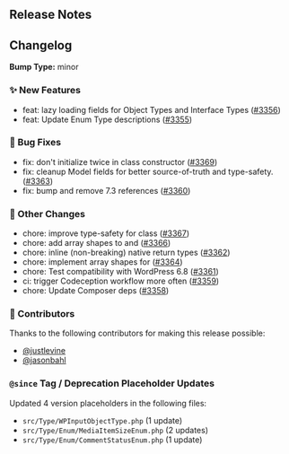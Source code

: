 ## Release Notes



## Changelog

**Bump Type:** minor

### ✨ New Features
- feat: lazy loading fields for Object Types and Interface Types ([#3356](https://github.com/wp-graphql/wp-graphql/pull/3356))
- feat: Update Enum Type descriptions ([#3355](https://github.com/wp-graphql/wp-graphql/pull/3355))

### 🐛 Bug Fixes
- fix: don't initialize  twice in class constructor ([#3369](https://github.com/wp-graphql/wp-graphql/pull/3369))
- fix: cleanup Model fields for better source-of-truth and type-safety. ([#3363](https://github.com/wp-graphql/wp-graphql/pull/3363))
- fix: bump  and remove 7.3 references ([#3360](https://github.com/wp-graphql/wp-graphql/pull/3360))

### 🔄 Other Changes
- chore: improve type-safety for  class ([#3367](https://github.com/wp-graphql/wp-graphql/pull/3367))
- chore: add array shapes to  and  ([#3366](https://github.com/wp-graphql/wp-graphql/pull/3366))
- chore: inline (non-breaking) native return types ([#3362](https://github.com/wp-graphql/wp-graphql/pull/3362))
- chore: implement array shapes for  ([#3364](https://github.com/wp-graphql/wp-graphql/pull/3364))
- chore: Test compatibility with WordPress 6.8 ([#3361](https://github.com/wp-graphql/wp-graphql/pull/3361))
- ci: trigger Codeception workflow more often ([#3359](https://github.com/wp-graphql/wp-graphql/pull/3359))
- chore: Update Composer deps ([#3358](https://github.com/wp-graphql/wp-graphql/pull/3358))

### 👏 Contributors

Thanks to the following contributors for making this release possible:

- [@justlevine](https://github.com/justlevine)
- [@jasonbahl](https://github.com/jasonbahl)

### `@since` Tag / Deprecation Placeholder Updates

Updated 4 version placeholders in the following files:

* `src/Type/WPInputObjectType.php` (1 update)
* `src/Type/Enum/MediaItemSizeEnum.php` (2 updates)
* `src/Type/Enum/CommentStatusEnum.php` (1 update)
